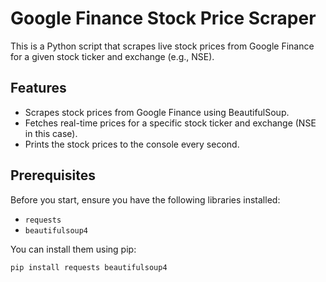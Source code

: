 # Google Finance Stock Price Scraper

This is a Python script that scrapes live stock prices from Google Finance for a given stock ticker and exchange (e.g., NSE).

## Features
- Scrapes stock prices from Google Finance using BeautifulSoup.
- Fetches real-time prices for a specific stock ticker and exchange (NSE in this case).
- Prints the stock prices to the console every second.
  
## Prerequisites
Before you start, ensure you have the following libraries installed:
- `requests`
- `beautifulsoup4`

You can install them using pip:
```bash
pip install requests beautifulsoup4
